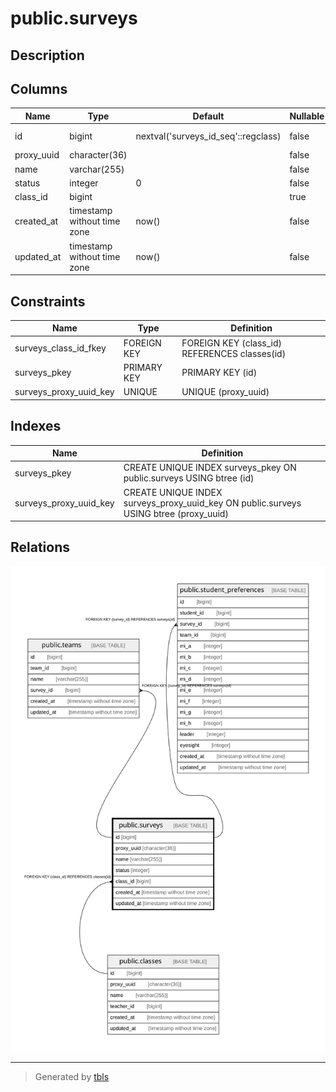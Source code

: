 # public.surveys

## Description

## Columns

| Name | Type | Default | Nullable | Children | Parents | Comment |
| ---- | ---- | ------- | -------- | -------- | ------- | ------- |
| id | bigint | nextval('surveys_id_seq'::regclass) | false | [public.teams](public.teams.md) [public.student_preferences](public.student_preferences.md) |  |  |
| proxy_uuid | character(36) |  | false |  |  |  |
| name | varchar(255) |  | false |  |  |  |
| status | integer | 0 | false |  |  |  |
| class_id | bigint |  | true |  | [public.classes](public.classes.md) |  |
| created_at | timestamp without time zone | now() | false |  |  |  |
| updated_at | timestamp without time zone | now() | false |  |  |  |

## Constraints

| Name | Type | Definition |
| ---- | ---- | ---------- |
| surveys_class_id_fkey | FOREIGN KEY | FOREIGN KEY (class_id) REFERENCES classes(id) |
| surveys_pkey | PRIMARY KEY | PRIMARY KEY (id) |
| surveys_proxy_uuid_key | UNIQUE | UNIQUE (proxy_uuid) |

## Indexes

| Name | Definition |
| ---- | ---------- |
| surveys_pkey | CREATE UNIQUE INDEX surveys_pkey ON public.surveys USING btree (id) |
| surveys_proxy_uuid_key | CREATE UNIQUE INDEX surveys_proxy_uuid_key ON public.surveys USING btree (proxy_uuid) |

## Relations

![er](public.surveys.svg)

---

> Generated by [tbls](https://github.com/k1LoW/tbls)
